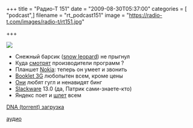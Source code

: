 +++
title = "Радио-Т 151"
date = "2009-08-30T05:37:00"
categories = [ "podcast",]
filename = "rt_podcast151"
image = "https://radio-t.com/images/radio-t/rt151.jpg"

+++

![](https://radio-t.com/images/radio-t/rt151.jpg)

- Снежный барсик ([snow leopard](http://macovod.net/2009/08/vsya-pravda-o-mac-os-x-10-6-snow-leopard/)) не прыгнул
- Куда [смотрят](http://soft.compulenta.ru/453268/) производители программ ?
- Планшет [Nokia](http://www.mobilecrunch.com/2009/08/27/nokia-n900-gets-official-coming-in-october/): теперь он умеет и звонить
- [Booklet 3G](http://www.engadget.com/2009/08/24/nokia-booklet-3g-is-really-real-as-seen-on-camera/) любопытен всем, кроме цены
- [Они](http://webplanet.ru/news/soft/2009/08/24/lin.html) любят гугл и ненавидят бинг
- [Slackware](http://www.opennet.ru/opennews/art.shtml?num=23200) 13.0 (да, Патрик сами-знаете-кто)
- Яндекс поет и [шлет](http://internetno.net/2009/08/24/ya-mail-online/) всем

[DNA (torrent) загрузка](http://dnagen.bittorrent.com/bdg/get?url=http%3A%2F%2Frucast.net%2Fdownload%2Fradio-t%2Frt_podcast151.mp3&file=rt_podcast151.mp3&post_download_action=0)

[аудио](http://cdn.radio-t.com/rt_podcast151.mp3)
<audio src="http://cdn.radio-t.com/rt_podcast151.mp3" preload="none"></audio>